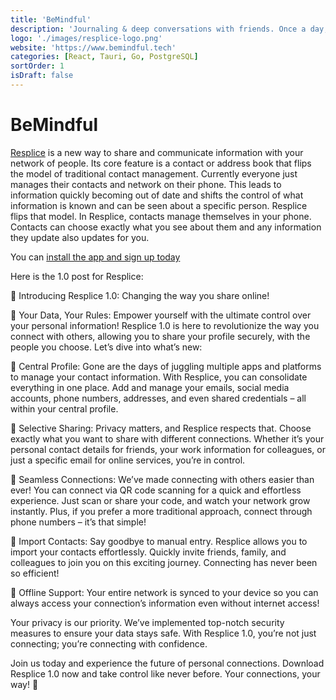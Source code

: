 ```yaml
---
title: 'BeMindful'
description: 'Journaling & deep conversations with friends. Once a day, everyday.'
logo: './images/resplice-logo.png'
website: 'https://www.bemindful.tech'
categories: [React, Tauri, Go, PostgreSQL]
sortOrder: 1
isDraft: false
---
```


# BeMindful

[Resplice](https://www.resplice.com/) is a new way to share and communicate information with your network of people. Its core feature is a contact or address book that flips the model of traditional contact management. Currently everyone just manages their contacts and network on their phone. This leads to information quickly becoming out of date and shifts the control of what information is known and can be seen about a specific person. Resplice flips that model. In Resplice, contacts manage themselves in your phone. Contacts can choose exactly what you see about them and any information they update also updates for you.

You can [install the app and sign up today](https://app.resplice.com/#/install)

Here is the 1.0 post for Resplice:

🚀 Introducing Resplice 1.0: Changing the way you share online!

🔐 Your Data, Your Rules: Empower yourself with the ultimate control over your personal information! Resplice 1.0 is here to revolutionize the way you connect with others, allowing you to share your profile securely, with the people you choose. Let’s dive into what’s new:

📌 Central Profile: Gone are the days of juggling multiple apps and platforms to manage your contact information. With Resplice, you can consolidate everything in one place. Add and manage your emails, social media accounts, phone numbers, addresses, and even shared credentials – all within your central profile.

🤝 Selective Sharing: Privacy matters, and Resplice respects that. Choose exactly what you want to share with different connections. Whether it’s your personal contact details for friends, your work information for colleagues, or just a specific email for online services, you’re in control.

📲 Seamless Connections: We’ve made connecting with others easier than ever! You can connect via QR code scanning for a quick and effortless experience. Just scan or share your code, and watch your network grow instantly. Plus, if you prefer a more traditional approach, connect through phone numbers – it’s that simple!

📂 Import Contacts: Say goodbye to manual entry. Resplice allows you to import your contacts effortlessly. Quickly invite friends, family, and colleagues to join you on this exciting journey. Connecting has never been so efficient!

📡 Offline Support: Your entire network is synced to your device so you can always access your connection’s information even without internet access!

Your privacy is our priority. We’ve implemented top-notch security measures to ensure your data stays safe. With Resplice 1.0, you’re not just connecting; you’re connecting with confidence.

Join us today and experience the future of personal connections. Download Resplice 1.0 now and take control like never before. Your connections, your way! 🌟

